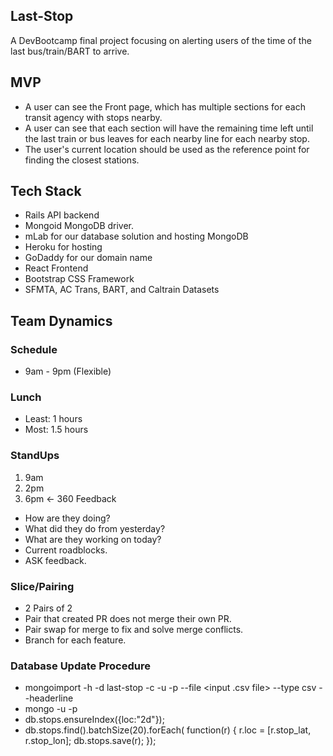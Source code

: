 ## Last-Stop
A DevBootcamp final project focusing on alerting users of the time of the last bus/train/BART to arrive.

## MVP

- A user can see the Front page, which has multiple sections for each transit agency with stops nearby.
- A user can see that each section will have the remaining time left until the last train or bus leaves for each nearby line for each nearby stop.
- The user's current location should be used as the reference point for finding the closest stations.


## Tech Stack
- Rails API backend
- Mongoid MongoDB driver.
- mLab for our database solution and hosting MongoDB
- Heroku for hosting
- GoDaddy for our domain name
- React Frontend
- Bootstrap CSS Framework
- SFMTA, AC Trans, BART, and Caltrain Datasets

## Team Dynamics

### Schedule
- 9am - 9pm (Flexible)

### Lunch
- Least: 1 hours
- Most: 1.5 hours

### StandUps
1. 9am
2. 2pm
3. 6pm <- 360 Feedback
  * How are they doing?
  * What did they do from yesterday?
  * What are they working on today?
  * Current roadblocks.
  * ASK feedback.

### Slice/Pairing
- 2 Pairs of 2
- Pair that created PR does not merge their own PR.
- Pair swap for merge to fix and solve merge conflicts.
- Branch for each feature.

### Database Update Procedure
- mongoimport -h <host> -d last-stop -c <collection> -u <user> -p <password> --file <input .csv file> --type csv --headerline
- mongo <host> -u <dbuser> -p <dbpassword>
- db.stops.ensureIndex({loc:"2d"});
- db.stops.find().batchSize(20).forEach( function(r) { r.loc = [r.stop_lat, r.stop_lon]; db.stops.save(r); });

